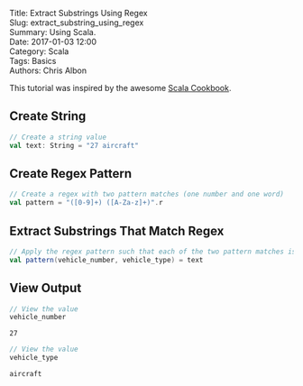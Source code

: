 Title: Extract Substrings Using Regex  
Slug: extract_substring_using_regex  
Summary: Using Scala.  
Date: 2017-01-03 12:00  
Category: Scala  
Tags: Basics  
Authors: Chris Albon 

This tutorial was inspired by the awesome [Scala Cookbook](http://amzn.to/2lxbrxN).

## Create String


```scala
// Create a string value
val text: String = "27 aircraft"
```

## Create Regex Pattern


```scala
// Create a regex with two pattern matches (one number and one word)
val pattern = "([0-9]+) ([A-Za-z]+)".r
```

## Extract Substrings That Match Regex


```scala
// Apply the regex pattern such that each of the two pattern matches is assigned to a seperate value
val pattern(vehicle_number, vehicle_type) = text
```

## View Output


```scala
// View the value
vehicle_number
```




    27




```scala
// View the value
vehicle_type
```




    aircraft


